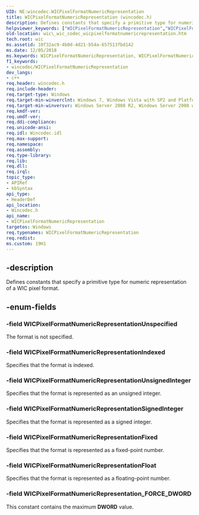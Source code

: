 ```yaml
---
UID: NE:wincodec.WICPixelFormatNumericRepresentation
title: WICPixelFormatNumericRepresentation (wincodec.h)
description: Defines constants that specify a primitive type for numeric representation of a WIC pixel format.helpviewer_keywords: ["WICPixelFormatNumericRepresentation","WICPixelFormatNumericRepresentation enumeration [Windows Imaging Component]","WICPixelFormatNumericRepresentationFixed","WICPixelFormatNumericRepresentationFloat","WICPixelFormatNumericRepresentationIndexed","WICPixelFormatNumericRepresentationSignedInteger","WICPixelFormatNumericRepresentationUnsignedInteger","WICPixelFormatNumericRepresentationUnspecified","_wic_codec_wicpixelformatnumericrepresentation","wic._wic_codec_wicpixelformatnumericrepresentation","wincodec/WICPixelFormatNumericRepresentation","wincodec/WICPixelFormatNumericRepresentationFixed","wincodec/WICPixelFormatNumericRepresentationFloat","wincodec/WICPixelFormatNumericRepresentationIndexed","wincodec/WICPixelFormatNumericRepresentationSignedInteger","wincodec/WICPixelFormatNumericRepresentationUnsignedInteger","wincodec/WICPixelFormatNumericRepresentationUnspecified"]
old-location: wic\_wic_codec_wicpixelformatnumericrepresentation.htm
tech.root: wic
ms.assetid: 10f32ac9-4b0d-4d21-b54a-657513fbd142
ms.date: 12/05/2018
ms.keywords: WICPixelFormatNumericRepresentation, WICPixelFormatNumericRepresentation enumeration [Windows Imaging Component], WICPixelFormatNumericRepresentationFixed, WICPixelFormatNumericRepresentationFloat, WICPixelFormatNumericRepresentationIndexed, WICPixelFormatNumericRepresentationSignedInteger, WICPixelFormatNumericRepresentationUnsignedInteger, WICPixelFormatNumericRepresentationUnspecified, _wic_codec_wicpixelformatnumericrepresentation, wic._wic_codec_wicpixelformatnumericrepresentation, wincodec/WICPixelFormatNumericRepresentation, wincodec/WICPixelFormatNumericRepresentationFixed, wincodec/WICPixelFormatNumericRepresentationFloat, wincodec/WICPixelFormatNumericRepresentationIndexed, wincodec/WICPixelFormatNumericRepresentationSignedInteger, wincodec/WICPixelFormatNumericRepresentationUnsignedInteger, wincodec/WICPixelFormatNumericRepresentationUnspecified
f1_keywords:
- wincodec/WICPixelFormatNumericRepresentation
dev_langs:
- c++
req.header: wincodec.h
req.include-header: 
req.target-type: Windows
req.target-min-winverclnt: Windows 7, Windows Vista with SP2 and Platform Update for Windows Vista [desktop apps \| UWP apps]
req.target-min-winversvr: Windows Server 2008 R2, Windows Server 2008 with SP2 and Platform Update for Windows Server 2008 [desktop apps \| UWP apps]
req.kmdf-ver: 
req.umdf-ver: 
req.ddi-compliance: 
req.unicode-ansi: 
req.idl: Wincodec.idl
req.max-support: 
req.namespace: 
req.assembly: 
req.type-library: 
req.lib: 
req.dll: 
req.irql: 
topic_type:
- APIRef
- kbSyntax
api_type:
- HeaderDef
api_location:
- Wincodec.h
api_name:
- WICPixelFormatNumericRepresentation
targetos: Windows
req.typenames: WICPixelFormatNumericRepresentation
req.redist: 
ms.custom: 19H1
---
```


## -description

Defines constants that specify a primitive type for numeric representation of a WIC pixel format.

## -enum-fields

### -field WICPixelFormatNumericRepresentationUnspecified

The format is not specified.

### -field WICPixelFormatNumericRepresentationIndexed

Specifies that the format is indexed.

### -field WICPixelFormatNumericRepresentationUnsignedInteger

Specifies that the format is represented as an unsigned integer.

### -field WICPixelFormatNumericRepresentationSignedInteger

Specifies that the format is represented as a signed integer.

### -field WICPixelFormatNumericRepresentationFixed

Specifies that the format is represented as a fixed-point number.

### -field WICPixelFormatNumericRepresentationFloat

Specifies that the format is represented as a floating-point number.

### -field WICPixelFormatNumericRepresentation_FORCE_DWORD

This constant contains the maximum **DWORD** value.
